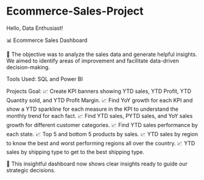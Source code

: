 # Ecommerce-Sales-Project
Hello, Data Enthusiast!

📊 Ecommerce Sales Dashboard

📌 The objective was to analyze the sales data and generate helpful insights. We aimed to identify areas of improvement and facilitate data-driven decision-making. 

Tools Used: SQL and Power BI

Projects Goal:
📈 Create KPI banners showing YTD sales, YTD Profit, YTD Quantity sold, and YTD Profit Margin. 
📈 Find YoY growth for each KPI and show a YTD sparkline for each measure in the KPI to understand the monthly trend for each fact.
📈 Find YTD sales, PYTD sales, and YoY sales growth for different customer categories.
📈 Find YTD sales performance by each state.
📈 Top 5 and bottom 5 products by sales.
📈 YTD sales by region to know the best and worst performing regions all over the country.
📈 YTD sales by shipping type to get to the best shipping type.

📌 This insightful dashboard now shows clear insights ready to guide our strategic decisions.
